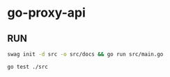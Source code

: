 # go-proxy-api

## RUN

```bash
swag init -d src -o src/docs && go run src/main.go
```

```bash
go test ./src
```
